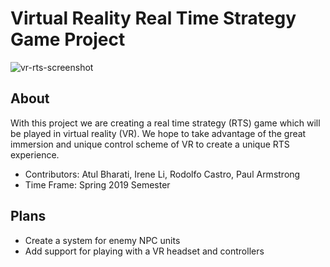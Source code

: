 # Virtual Reality Real Time Strategy Game Project

![vr-rts-screenshot](https://i.imgur.com/4XiHR5o.png)

## About

With this project we are creating a real time strategy (RTS) game which will be played in virtual reality (VR). We hope to take advantage of the great immersion and unique control scheme of VR to create a unique RTS experience.

* Contributors: Atul Bharati, Irene Li, Rodolfo Castro, Paul Armstrong
* Time Frame: Spring 2019 Semester

## Plans

* Create a system for enemy NPC units
* Add support for playing with a VR headset and controllers
